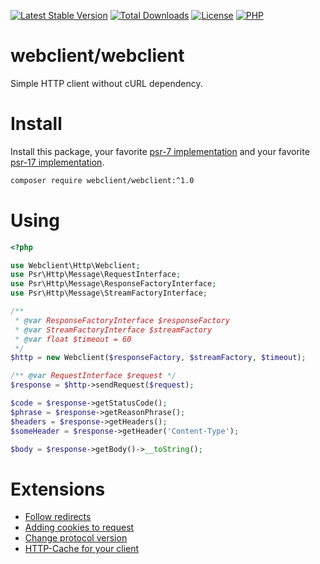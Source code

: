 [![Latest Stable Version](https://img.shields.io/packagist/v/webclient/webclient.svg?style=flat-square)](https://packagist.org/packages/webclient/webclient)
[![Total Downloads](https://img.shields.io/packagist/dt/webclient/webclient.svg?style=flat-square)](https://packagist.org/packages/webclient/webclient/stats)
[![License](https://img.shields.io/packagist/l/webclient/webclient.svg?style=flat-square)](https://github.com/phpwebclient/webclient/blob/master/LICENSE)
[![PHP](https://img.shields.io/packagist/php-v/webclient/webclient.svg?style=flat-square)](https://php.net)

# webclient/webclient

Simple HTTP client without cURL dependency.

# Install

Install this package, your favorite [psr-7 implementation](https://packagist.org/providers/psr/http-message-implementation) and your favorite [psr-17 implementation](https://packagist.org/providers/psr/http-factory-implementation).

```bash
composer require webclient/webclient:^1.0
```

# Using

```php
<?php

use Webclient\Http\Webclient;
use Psr\Http\Message\RequestInterface;
use Psr\Http\Message\ResponseFactoryInterface;
use Psr\Http\Message\StreamFactoryInterface;

/** 
 * @var ResponseFactoryInterface $responseFactory
 * @var StreamFactoryInterface $streamFactory
 * @var float $timeout = 60
 */
$http = new Webclient($responseFactory, $streamFactory, $timeout);

/** @var RequestInterface $request */
$response = $http->sendRequest($request);

$code = $response->getStatusCode();
$phrase = $response->getReasonPhrase();
$headers = $response->getHeaders();
$someHeader = $response->getHeader('Content-Type');

$body = $response->getBody()->__toString();
```

# Extensions

- [Follow redirects](https://packagist.org/packages/webclient/ext-redirect)
- [Adding cookies to request](https://packagist.org/packages/webclient/ext-cookie)
- [Change protocol version](https://packagist.org/packages/webclient/ext-protocol-version)
- [HTTP-Cache for your client](https://packagist.org/packages/webclient/ext-cache)

